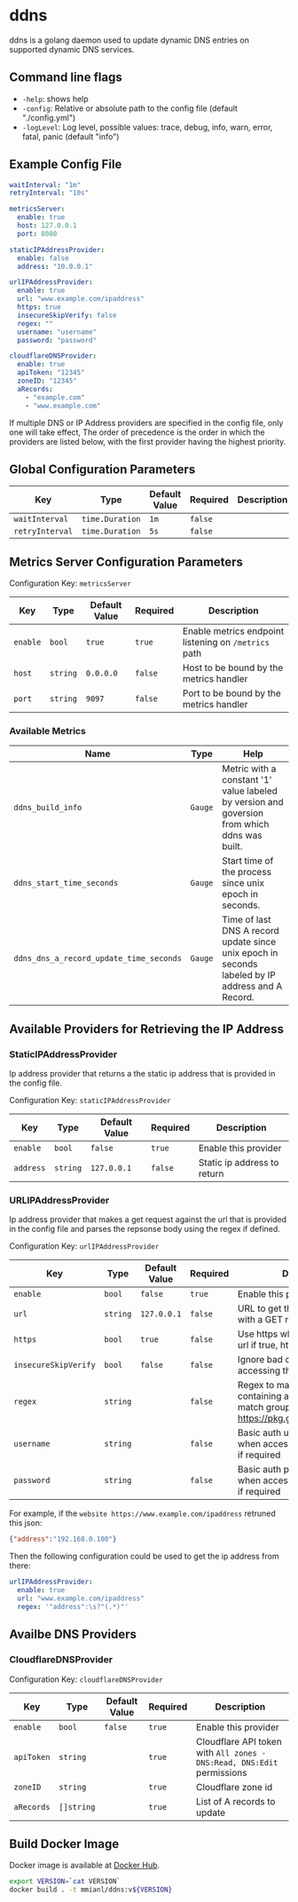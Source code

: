 # ddns
ddns is a golang daemon used to update dynamic DNS entries on supported dynamic DNS services.

## Command line flags
* `-help`: shows help
* `-config`: Relative or absolute path to the config file (default "./config.yml")
* `-logLevel`: Log level, possible values: trace, debug, info, warn, error, fatal, panic (default "info")

## Example Config File
```yaml
waitInterval: "1m"
retryInterval: "10s"

metricsServer:
  enable: true
  host: 127.0.0.1
  port: 8080

staticIPAddressProvider:
  enable: false
  address: "10.0.0.1"

urlIPAddressProvider:
  enable: true
  url: "www.example.com/ipaddress"
  https: true
  insecureSkipVerify: false
  regex: ""
  username: "username"
  password: "password"

cloudflareDNSProvider:
  enable: true
  apiToken: "12345"
  zoneID: "12345"
  aRecords:
    - "example.com"
    - "www.example.com"
```

If multiple DNS or IP Address providers are specified in the config file, only one will take effect, The order of precedence is the order in which the providers are listed below, with the first provider having the highest priority.

## Global Configuration Parameters

| Key             | Type            | Default Value | Required | Description |
|-----------------|-----------------|---------------|----------|-------------|
| `waitInterval`  | `time.Duration` | `1m`          | `false`  |             |
| `retryInterval` | `time.Duration` | `5s`          | `false`  |             |

## Metrics Server Configuration Parameters
Configuration Key: `metricsServer`

| Key      | Type     | Default Value | Required | Description                                          |
|----------|----------|---------------|----------|------------------------------------------------------|
| `enable` | `bool`   | `true`        | `true`   | Enable metrics endpoint listening on `/metrics` path |
| `host`   | `string` | `0.0.0.0`     | `false`  | Host to be bound by the metrics handler              |
| `port`   | `string` | `9097`        | `false`  | Port to be bound by the metrics handler              |

### Available Metrics
| Name                                    | Type    | Help                                                                                             |
|-----------------------------------------|---------|--------------------------------------------------------------------------------------------------|
| `ddns_build_info`                       | `Gauge` | Metric with a constant '1' value labeled by version and goversion from which ddns was built.     |
| `ddns_start_time_seconds`               | `Gauge` | Start time of the process since unix epoch in seconds.                                           |
| `ddns_dns_a_record_update_time_seconds` | `Gauge` | Time of last DNS A record update since unix epoch in seconds labeled by IP address and A Record. |

## Available Providers for Retrieving the IP Address

### StaticIPAddressProvider
Ip address provider that returns a the static ip address that is provided in the config file.

Configuration Key: `staticIPAddressProvider`

| Key                  | Type     | Default Value | Required | Description                 |
|----------------------|----------|---------------|----------|-----------------------------|
| `enable`             | `bool`   | `false`       | `true`   | Enable this provider        |
| `address`            | `string` | `127.0.0.1`   | `false`  | Static ip address to return |

### URLIPAddressProvider
Ip address provider that makes a get request against the url that is provided in the config file and parses the repsonse body using the regex if defined.

Configuration Key: `urlIPAddressProvider`

| Key                  | Type     | Default Value | Required | Description                                                                                                  |
|----------------------|----------|---------------|----------|--------------------------------------------------------------------------------------------------------------|
| `enable`             | `bool`   | `false`       | `true`   | Enable this provider                                                                                         |
| `url`                | `string` | `127.0.0.1`   | `false`  | URL to get the ip address from with a GET request                                                            |
| `https`              | `bool`   | `true`        | `false`  | Use https when accessing the url if true, http otherwise                                                     |
| `insecureSkipVerify` | `bool`   | `false`       | `false`  | Ignore bad certificates when accessing the url                                                               |
| `regex`              | `string` |               | `false`  | Regex to match the ip address containing a single numbered match group, see https://pkg.go.dev/regexp/syntax |
| `username`           | `string` |               | `false`  | Basic auth username to use when accessing the url, only set if required                                      |
| `password`           | `string` |               | `false`  | Basic auth password to use when accessing the url, only set if required                                      |

For example, if the `website https://www.example.com/ipaddress` retruned this json:
```json
{"address":"192.168.0.100"}
```

Then the following configuration could be used to get the ip address from there:
```yaml
urlIPAddressProvider:
  enable: true
  url: "www.example.com/ipaddress"
  regex: '"address":\s?"(.*)"'
```

## Availbe DNS Providers

### CloudflareDNSProvider
Configuration Key: `cloudflareDNSProvider`

| Key        | Type       | Default Value | Required | Description                                                            |
|------------|------------|---------------|----------|------------------------------------------------------------------------|
| `enable`   | `bool`     | `false`       | `true`   | Enable this provider                                                   |
| `apiToken` | `string`   |               | `true`   | Cloudflare API token with `All zones - DNS:Read, DNS:Edit` permissions |
| `zoneID`   | `string`   |               | `true`   | Cloudflare zone id                                                     |
| `aRecords` | `[]string` |               | `true`   | List of A records to update                                            |

## Build Docker Image
Docker image is available at [Docker Hub](https://hub.docker.com/repository/docker/mmianl/ddns/general).

```sh
export VERSION=`cat VERSION`
docker build . -t mmianl/ddns:v${VERSION}
```
